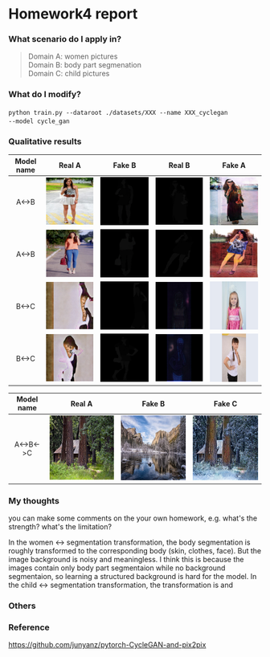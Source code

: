 # Homework4 report

### What scenario do I apply in?

>Domain A: women pictures   
>Domain B: body part segmenation  
>Domain C: child pictures    

### What do I modify? 

<code>python train.py --dataroot ./datasets/XXX --name XXX_cyclegan --model cycle_gan</code>

### Qualitative results
| Model name | Real A | Fake B | Real B | Fake A |
| :--------: | :----: | :----: | :----: | :----: |
| A<->B | ![](AB/1a.png) | ![](AB/1b.png) | ![](BA/1b.png) | ![](BA/1a.png) |
| A<->B | ![](AB/2a.png) | ![](AB/2b.png) | ![](BA/2b.png) | ![](BA/2a.png) |
| B<->C | ![](BC/1c.png) | ![](BC/1b.png) | ![](CB/1b.png) | ![](CB/1c.png) |
| B<->C | ![](BC/2c.png) | ![](BC/2b.png) | ![](CB/2b.png) | ![](CB/2c.png) |

| Model name | Real A | Fake B | Fake C |
| :--------: | :----: | :----: | :----: |
| A<->B<->C | ![](sum2win/cherry_pick/epoch189_real_A.png) | ![](sum2win/cherry_pick/epoch189_real_B.png) | ![](sum2win/cherry_pick/epoch189_fake_B.png) |


### My thoughts 
you can make some comments on the your own homework, e.g. what's the strength? what's the limitation?

In the women <-> segmentation transformation, the body segmentation is roughly transformed to the corresponding body (skin, clothes, face). But the image background is noisy and meaningless. I think this is because the images contain only body part segmentaion while no background segmentaion, so learning a structured background is hard for the model. In the child <-> segmentation transformation, the transformation is and 

### Others

### Reference
https://github.com/junyanz/pytorch-CycleGAN-and-pix2pix
